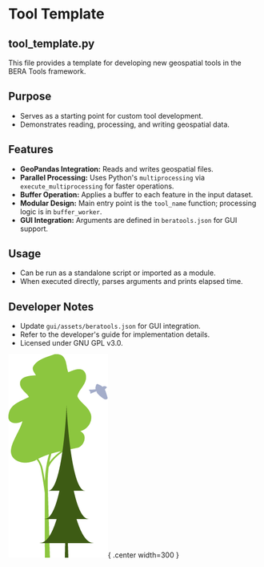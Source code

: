 # Tool Template

## tool_template.py

This file provides a template for developing new geospatial tools in the BERA Tools framework.

## Purpose

- Serves as a starting point for custom tool development.
- Demonstrates reading, processing, and writing geospatial data.

## Features

- **GeoPandas Integration:** Reads and writes geospatial files.
- **Parallel Processing:** Uses Python's `multiprocessing` via `execute_multiprocessing` for faster operations.
- **Buffer Operation:** Applies a buffer to each feature in the input dataset.
- **Modular Design:** Main entry point is the `tool_name` function; processing logic is in `buffer_worker`.
- **GUI Integration:** Arguments are defined in `beratools.json` for GUI support.

## Usage

- Can be run as a standalone script or imported as a module.
- When executed directly, parses arguments and prints elapsed time.

## Developer Notes

- Update `gui/assets/beratools.json` for GUI integration.
- Refer to the developer's guide for implementation details.
- Licensed under GNU GPL v3.0.

![Study area overview](../icons/bera_logo.png){ .center width=300 }

